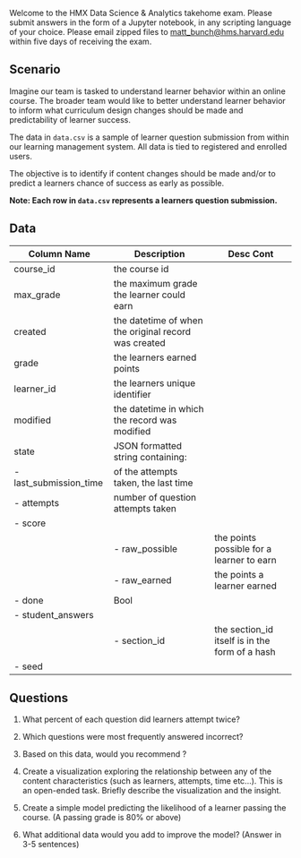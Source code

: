 Welcome to the HMX Data Science & Analytics takehome exam. Please submit answers in the form of a Jupyter notebook, in any scripting language of your choice. Please email zipped files to matt_bunch@hms.harvard.edu within five days of receiving the exam.

## Scenario

Imagine our team is tasked to understand learner behavior within an online course. The broader team would like to better understand learner behavior to inform what curriculum design changes should be made and predictability of learner success.

The data in `data.csv` is a sample of learner question submission from within our learning management system. All data is tied to registered and enrolled users.

The objective is to identify if content changes should be made and/or to predict a learners chance of success as early as possible.

**Note: Each row in `data.csv` represents a learners question submission.**

## Data

| Column Name     | Description       | Desc Cont      |
| --------------- | ----------------- | -------------- |
| course_id | the course id
| max_grade | the maximum grade the learner could earn
| created | the datetime of when the original record was created
| grade | the learners earned points
| learner_id | the learners unique identifier
| modified | the datetime in which the record was modified
| state | JSON formatted string containing:
|    - last_submission_time | of the attempts taken, the last time
|    - attempts | number of question attempts taken 
|    - score|
|        |- raw_possible | the points possible for a learner to earn
|        |- raw_earned | the points a learner earned
|   - done | Bool
|   - student_answers|
|        |- section_id | the section_id itself is in the form of a hash
|    - seed| 


## Questions

1. What percent of each question did learners attempt twice?

2. Which questions were most frequently answered incorrect?

3. Based on this data, would you recommend ?

4. Create a visualization exploring the relationship between any of the content characteristics (such as learners, attempts, time etc...). This is an open-ended task. Briefly describe the visualization and the insight.

5. Create a simple model predicting the likelihood of a learner passing the course. (A passing grade is 80% or above)

6. What additional data would you add to improve the model? (Answer in 3-5 sentences)


